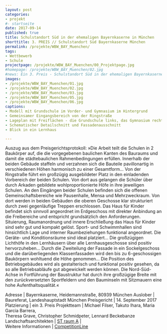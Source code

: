 ```yaml
---
layout: post
categories:
- projekt
#- startseite
date: 2017-09-14
published: true
title: Schulstandort Süd in der ehemaligen Bayernkaserne in München
shorttitle: 3. PREIS // Schulstandort Süd Bayernkaserne München
permalink: /projekte/WBW_BAY_Muenchen/
tags: 
- Wettbewerb
- Schule
projectpage: /projekte/WBW_BAY_Muenchen/00_Projektpage.jpg
#homepage: /projekte/WBW_BAY_Muenchen/02.jpg
#news: Ein 3. Preis - Schulstandort Süd in der ehemaligen Bayernkaserne in München <br />
images:
- /projekte/WBW_BAY_Muenchen/01.jpg
- /projekte/WBW_BAY_Muenchen/02.jpg
- /projekte/WBW_BAY_Muenchen/03.jpg
- /projekte/WBW_BAY_Muenchen/05.jpg
- /projekte/WBW_BAY_Muenchen/06.jpg
captions:
- Modell mit Grundschule im Vorder- und Gymnasium im Hintergrund
- Gemeinsamer Eingangsbereich von der Ringstraße
- Lageplan mit Freiflächen - die Grundschule links, das Gymnasium rechts
- Schematischer Detailschnitt und Fassadenausschnitt
- Blick in ein Lernhaus

---
```

Auszug aus dem Preisgerichtsprotokoll: »Die Arbeit teilt die Schulen in 2 Baukörper auf, die die vorgegebenen baulichen Kanten des Bauraums und damit die städtebaulichen Rahmenbedingungen erfüllen. Innerhalb der beiden Gebäude staffeln und verzahnen sich die Bauteile pavillonartig in verschiedenen Höhen harmonisch zu einer Gesamtform... Von der Ringstraße führt ein großzügig ausgebildeter Platz in den einladenden Vorbereich der beiden Schulen. Von dort aus gelangen die Schüler über durch Arkaden gebildete wohlproportionierte Höfe in ihre jeweiligen Schulen. An den Eingängen beider Schulen befinden sich die offenen Gemeinschaftsbereiche wie Pausenhalle, Mensa und Mehrzweckraum. Von dort werden in beiden Gebäuden die oberen Geschosse klar strukturiert durch zwei gegenläufige Treppen erschlossen. Das Haus für Kinder befindet sich sinnvoll angeordnet im Erdgeschoss mit direkter Anbindung an die Freibereiche und entspricht grundsätzlich den Anforderungen. Situierung, Raumanordnung und innere Erschließung das Haus für Kinder sind sehr gut und kompakt gelöst. Sport- und Schwimmhallen sind hinsichtlich Lage und interner Raumbeziehungen funktional angeordnet. Die Geräte- und Konditionsräume sind ideal platziert... Die großzügigen Lichthöfe in den Lernhäusern über alle Lernhausgeschosse sind positiv hervorzuheben... Durch die Zweiteilung der Fassade in ein Sockelgeschoss und die darüberliegenden Klassenfassaden wird den bis zu 6-geschossigen Baukörpern wohltuend die Höhe genommen... Die Position des Betriebsgebäudes wird als gestalterisch und funktional positiv gesehen, da so alle Betriebsabläufe gut abgewickelt werden können. Die Nord-Süd-Achse in Fortführung der Baustruktur hat durch ihre großzügige Breite mit den zurückversetzten Sportfeldern und den Bauminseln mit Sitzmauern eine hohe Aufenthaltsqualität.«

Adresse					|	Bayernkaserne, Heidemannstraße, 80939 München
Auslober				|	Baureferat, Landeshauptstadt München
Preisgericht			|	14. September 2017
Platzierung				|	ein 3. Preis
Projektteam				|	Michael Filser, Takuto Ihara, Maria Garcia Barrera,<br /> Theresa Grave, Christopher Schmidpeter, Lennard Beckebanze
Landschaftsarchitekten	|	[ST raum A](http://www.strauma.com)
                        |    
Weitere Informationen       |   [CompetitionLine](http://www.competitionline.com/de/ergebnisse/247233) 
